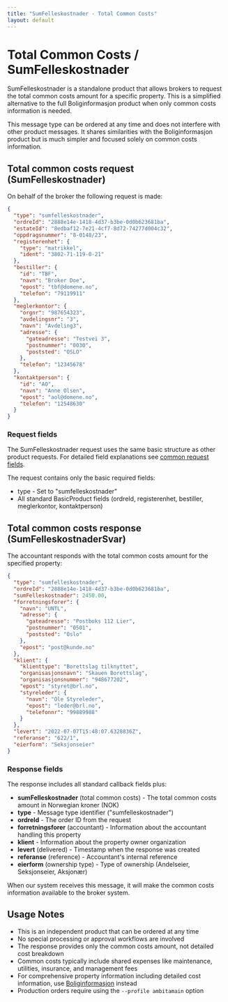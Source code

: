```yaml
---
title: "SumFelleskostnader - Total Common Costs"
layout: default
---
```


# Total Common Costs / SumFelleskostnader

SumFelleskostnader is a standalone product that allows brokers to request the total common costs amount for a specific property. This is a simplified alternative to the full Boliginformasjon product when only common costs information is needed.

This message type can be ordered at any time and does not interfere with other product messages. It shares similarities with the Boliginformasjon product but is much simpler and focused solely on common costs information.

## Total common costs request (SumFelleskostnader)

On behalf of the broker the following request is made:

```json
{
  "type": "sumfelleskostnader",
  "ordreId": "2888e14e-1418-4d37-b3be-0d0b623681ba",
  "estateId": "8edbaf12-7e21-4cf7-8d72-74277d004c32",
  "oppdragsnummer": "8-0148/23",
  "registerenhet": {
    "type": "matrikkel",
    "ident": "3802-71-119-0-21"
  },
  "bestiller": {
    "id": "TBF",
    "navn": "Broker Doe",
    "epost": "tbf@domene.no",
    "telefon": "79119911"
  },
  "meglerkontor": {
    "orgnr": "987654323",
    "avdelingsnr": "3",
    "navn": "Avdeling3",
    "adresse": {
      "gateadresse": "Testvei 3",
      "postnummer": "0030",
      "poststed": "OSLO"
    },
    "telefon": "12345678"
  },
  "kontaktperson": {
    "id": "AO",
    "navn": "Anne Olsen",
    "epost": "aol@domene.no",
    "telefon": "12548630"
  }
}
```

### Request fields

The SumFelleskostnader request uses the same basic structure as other product requests. For detailed field explanations see [common request fields](boliginformasjon.md#request-fields-that-are-in-all-requests).

The request contains only the basic required fields:
* type - Set to "sumfelleskostnader"
* All standard BasicProduct fields (ordreId, registerenhet, bestiller, meglerkontor, kontaktperson)

## Total common costs response (SumFelleskostnaderSvar)

The accountant responds with the total common costs amount for the specified property:

```json
{
  "type": "sumfelleskostnader",
  "ordreId": "2888e14e-1418-4d37-b3be-0d0b623681ba",
  "sumFelleskostnader": 2450.00,
  "forretningsforer": {
    "navn": "UNTL",
    "adresse": {
      "gateadresse": "Postboks 112 Lier",
      "postnummer": "0501",
      "poststed": "Oslo"
    },
    "epost": "post@kunde.no"
  },
  "klient": {
    "klienttype": "Borettslag tilknyttet",
    "organisasjonsnavn": "Skauen Borettslag",
    "organisasjonsnummer": "948677202",
    "epost": "styret@brl.no",
    "styreleder": {
      "navn": "Ole Styreleder",
      "epost": "leder@brl.no",
      "telefonnr": "99889988"
    }
  },
  "levert": "2022-07-07T15:48:07.6328836Z",
  "referanse": "622/1",
  "eierform": "Seksjonseier"
}
```

### Response fields

The response includes all standard callback fields plus:

* **sumFelleskostnader** (total common costs) - The total common costs amount in Norwegian kroner (NOK)
* **type** - Message type identifier ("sumfelleskostnader")
* **ordreId** - The order ID from the request
* **forretningsforer** (accountant) - Information about the accountant handling this property
* **klient** - Information about the property owner organization
* **levert** (delivered) - Timestamp when the response was created
* **referanse** (reference) - Accountant's internal reference
* **eierform** (ownership type) - Type of ownership (Andelseier, Seksjonseier, Aksjonær)

When our system receives this message, it will make the common costs information available to the broker system.

## Usage Notes

* This is an independent product that can be ordered at any time
* No special processing or approval workflows are involved
* The response provides only the common costs amount, not detailed cost breakdown
* Common costs typically include shared expenses like maintenance, utilities, insurance, and management fees
* For comprehensive property information including detailed cost information, use [Boliginformasjon](boliginformasjon.md) instead
* Production orders require using the `--profile ambitamain` option